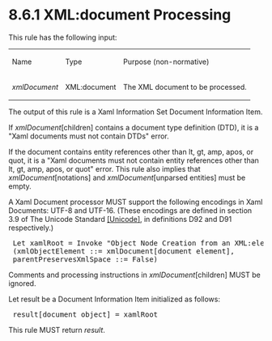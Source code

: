 <html dir="LTR" xmlns:mshelp="http://msdn.microsoft.com/mshelp" xmlns:ddue="http://ddue.schemas.microsoft.com/authoring/2003/5" xmlns:xlink="http://www.w3.org/1999/xlink" xmlns:tool="http://www.microsoft.com/tooltip"><body><input type="hidden" id="userDataCache" class="userDataStyle"><input type="hidden" id="hiddenScrollOffset"><img id="dropDownImage" style="display:none; height:0; width:0;" src="../local/drpdown.gif"><img id="dropDownHoverImage" style="display:none; height:0; width:0;" src="../local/drpdown_orange.gif"><img id="collapseImage" style="display:none; height:0; width:0;" src="../local/collapse.gif"><img id="expandImage" style="display:none; height:0; width:0;" src="../local/exp.gif"><img id="collapseAllImage" style="display:none; height:0; width:0;" src="../local/collall.gif"><img id="expandAllImage" style="display:none; height:0; width:0;" src="../local/expall.gif"><img id="copyImage" style="display:none; height:0; width:0;" src="../local/copycode.gif"><img id="copyHoverImage" style="display:none; height:0; width:0;" src="../local/copycodeHighlight.gif"><div id="header"><h1 class="heading">8.6.1 XML:document Processing</h1></div><div id="mainSection"><div id="mainBody"><div id="allHistory" class="saveHistory" onsave="saveAll()" onload="loadAll()"></div>




<p xmlns:wsd="http://wsdev.schemas.microsoft.com/authoring/2008/2" xmlns:msxsl="urn:schemas-microsoft-com:xslt" xmlns:script="urn:script" xmlns:build="urn:build">
<div id="sectionSection0" class="section" name="collapseableSection"><content xmlns="http://ddue.schemas.microsoft.com/authoring/2003/5" xmlns:wsd="http://wsdev.schemas.microsoft.com/authoring/2008/2" xmlns:msxsl="urn:schemas-microsoft-com:xslt" xmlns:script="urn:script" xmlns:build="urn:build">
				</content></div><div id="sectionSection1" class="section" name="collapseableSection"><content xmlns="http://ddue.schemas.microsoft.com/authoring/2003/5" xmlns:wsd="http://wsdev.schemas.microsoft.com/authoring/2008/2" xmlns:msxsl="urn:schemas-microsoft-com:xslt" xmlns:script="urn:script" xmlns:build="urn:build">
					<p xmlns="">This rule has the following input:</p>
					<p xmlns=""><b></b></p><table class="ProtocolAuthoredTable" xmlns=""><tr>
								<td id="ShadedCell">
									<p>Name</p>
								</td>
								<td id="ShadedCell">
									<p>Type</p>
								</td>
								<td id="ShadedCell">
									<p>Purpose (non-normative)</p>
								</td>
							</tr><tr>
							<td>
								<p>
									<i>xmlDocument</i>
								</p>
							</td>
							<td>
								<p>XML:document</p>
							</td>
							<td>
								<p>The XML document to be processed.</p>
							</td>
						</tr></table>
					<p xmlns="">The output of this rule is a Xaml Information Set Document Information Item.</p>
					<p xmlns="">If <i>xmlDocument</i>[children] contains a document type definition (DTD), it is a "Xaml documents must not contain DTDs" error.</p>
					<p xmlns="">If the document contains entity references other than lt, gt, amp, apos, or quot, it is a "Xaml documents must not contain entity references other than lt, gt, amp, apos, or quot" error. This rule also implies that <i>xmlDocument</i>[notations] and <i>xmlDocument</i>[unparsed entities] must be empty.</p>
					<p xmlns="">A Xaml Document processor MUST support the following encodings in Xaml Documents: UTF-8 and UTF-16. (These encodings are defined in section 3.9 of The Unicode Standard <a href="http://go.microsoft.com/fwlink/?LinkId=154659" alt="" target="_blank"><linktext xmlns="http://ddue.schemas.microsoft.com/authoring/2003/5">[Unicode]</linktext></a>, in definitions D92 and D91 respectively.)</p>
					<div id="code" xmlns=""><pre> Let xamlRoot = Invoke "Object Node Creation from an XML:element"
 (xmlObjectElement ::= xmlDocument[document element],
 parentPreservesXmlSpace ::= False)</pre></div>
					<p xmlns="">Comments and processing instructions in <i>xmlDocument</i>[children] MUST be ignored.</p>
					<p xmlns="">Let result be a Document Information Item initialized as follows:</p>
					<div id="code" xmlns=""><pre> result[document object] = xamlRoot</pre></div>
					<p xmlns="">This rule MUST return <i>result</i>.</p>
				</content></div><!--[if gte IE 5]>
			<tool:tip element="languageFilterToolTip" avoidmouse="false"/>
		<![endif]--></div><a name="feedback"></a><span></span></div></body></html>